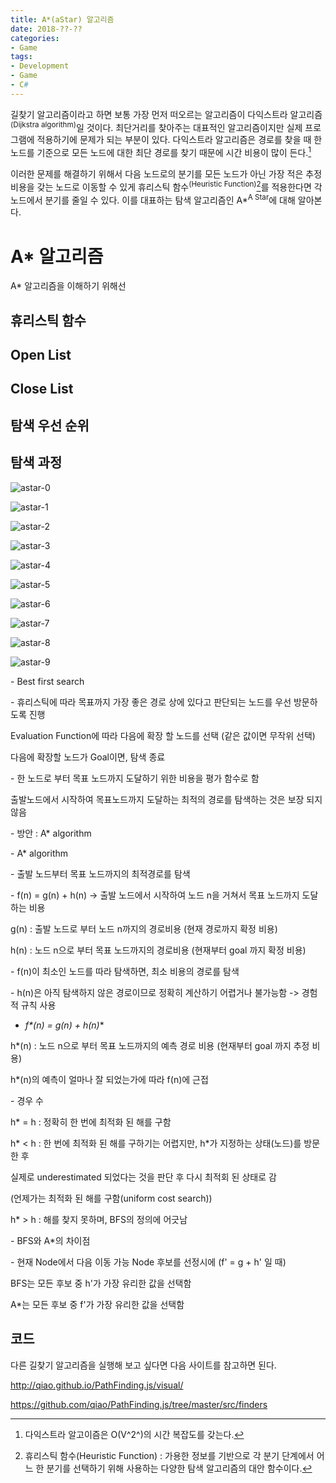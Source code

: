 ```yaml
---
title: A*(aStar) 알고리즘
date: 2018-??-??
categories:
- Game
tags:
- Development
- Game
- C#
---
```


 길찾기 알고리즘이라고 하면 보통 가장 먼저 떠오르는 알고리즘이 다익스트라 알고리즘<sup>(Dijkstra algorithm)</sup>일 것이다. 최단거리를 찾아주는 대표적인 알고리즘이지만 실제 프로그램에 적용하기에 문제가 되는 부분이 있다. 다익스트라 알고리즘은 경로를 찾을 때 한 노드를 기준으로 모든 노드에 대한 최단 경로를 찾기 때문에 시간 비용이 많이 든다.[^Dijkstra-Time]

[^Dijkstra-Time]: 다익스트라 알고이즘은 O(V^2^)의 시간 복잡도를 갖는다.

 이러한 문제를 해결하기 위해서 다음 노드로의 분기를 모든 노드가 아닌 가장 적은 추정 비용을 갖는 노드로 이동할 수 있게 휴리스틱 함수<sup>(Heuristic Function)</sup>[^Heuristic-Function]를 적용한다면 각 노드에서 분기를 줄일 수 있다. 이를 대표하는 탐색 알고리즘인 A*<sup>A Star</sup>에 대해 알아본다.

[^Heuristic-Function]: 휴리스틱 함수(Heuristic Function) : 가용한 정보를 기반으로 각 분기 단계에서 어느 한 분기를 선택하기 위해 사용하는 다양한 탐색 알고리즘의 대안 함수이다.

# A* 알고리즘

 A* 알고리즘을 이해하기 위해선 

## 휴리스틱 함수

## Open List

## Close List

## 탐색 우선 순위

## 탐색 과정

![astar-0](https://user-images.githubusercontent.com/18159012/38462570-6850a3a0-3b24-11e8-8bc8-9513b1ccfc74.png)

![astar-1](https://user-images.githubusercontent.com/18159012/38462574-748d2116-3b24-11e8-8bd9-e9060a714cc1.png)

![astar-2](https://user-images.githubusercontent.com/18159012/38462575-7cb1c932-3b24-11e8-802e-80140d2ade2b.png)

![astar-3](https://user-images.githubusercontent.com/18159012/38462577-83709a1e-3b24-11e8-9297-38346867375c.png)

![astar-4](https://user-images.githubusercontent.com/18159012/38462580-8b912b1e-3b24-11e8-8868-4ca62110d15c.png)

![astar-5](https://user-images.githubusercontent.com/18159012/38462584-98e1e862-3b24-11e8-9d16-ed8894fb41fa.png)

![astar-6](https://user-images.githubusercontent.com/18159012/38462586-a2141810-3b24-11e8-9bca-e89e998650a7.png)

![astar-7](https://user-images.githubusercontent.com/18159012/38462588-aa9010b6-3b24-11e8-9a3b-927278b456a9.png)

![astar-8](https://user-images.githubusercontent.com/18159012/38462655-c80c7390-3b25-11e8-8746-61b718b2865f.png)

![astar-9](https://user-images.githubusercontent.com/18159012/38462662-dc7fef32-3b25-11e8-85f0-0aad2390fc03.png)



\- Best first search

\- 휴리스틱에 따라 목표까지 가장 좋은 경로 상에 있다고 판단되는 노드를 우선 방문하도록 진행

Evaluation Function에 따라 다음에 확장 할 노드를 선택 (같은 값이면 무작위 선택)

다음에 확장할 노드가 Goal이면, 탐색 종료

\- 한 노드로 부터 목표 노드까지 도달하기 위한 비용을 평가 함수로 함

출발노드에서 시작하여 목표노드까지 도달하는 최적의 경로를 탐색하는 것은 보장 되지 않음

\- 방안 : A* algorithm

\- A* algorithm

\- 출발 노드부터 목표 노드까지의 최적경로를 탐색 

\- f(n) = g(n) + h(n) -> 출발 노드에서 시작하여 노드 n을 거쳐서 목표 노드까지 도달하는 비용

g(n) : 출발 노드로 부터 노드 n까지의 경로비용 (현재 경로까지 확정 비용)

h(n) : 노드 n으로 부터 목표 노드까지의 경로비용 (현재부터 goal 까지 확정 비용)

\- f(n)이 최소인 노드를 따라 탐색하면, 최소 비용의 경로를 탐색

\- h(n)은 아직 탐색하지 않은 경로이므로 정확히 계산하기 어렵거나 불가능함 -> 경험적 규칙 사용

- **f\*(n) = g(n) + h*(n)** 

h*(n) : 노드 n으로 부터 목표 노드까지의 예측 경로 비용 (현재부터 goal 까지 추정 비용)

h*(n)의 예측이 얼마나 잘 되었는가에 따라 f(n)에 근접

\- 경우 수

h* = h : 정확히 한 번에 최적화 된 해를 구함

h* < h : 한 번에 최적화 된 해를 구하기는 어렵지만, h*가 지정하는 상태(노드)를 방문한 후 

실제로 underestimated 되었다는 것을 판단 후 다시 최적회 된 상태로 감

(언제가는 최적화 된 해를 구함(uniform cost search))

h* > h : 해를 찾지 못하며, BFS의 정의에 어긋남

\- BFS와 A*의 차이점

\- 현재 Node에서 다음 이동 가능 Node 후보를 선정시에 (f' = g + h' 일 때)

BFS는 모든 후보 중 h'가 가장 유리한 값을 선택함

A*는 모든 후보 중 f'가 가장 유리한 값을 선택함

## 코드



다른 길찾기 알고리즘을 실행해 보고 싶다면 다음 사이트를 참고하면 된다.

http://qiao.github.io/PathFinding.js/visual/

https://github.com/qiao/PathFinding.js/tree/master/src/finders